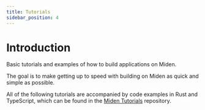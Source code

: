 ```yaml
---
title: Tutorials
sidebar_position: 4
---
```


# Introduction

Basic tutorials and examples of how to build applications on Miden.

The goal is to make getting up to speed with building on Miden as quick and simple as possible.

All of the following tutorials are accompanied by code examples in Rust and TypeScript, which can be found in the [Miden Tutorials](https://github.com/0xMiden/miden-tutorials) repository.
